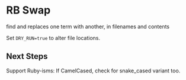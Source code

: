 # RB Swap

find and replaces one term with another, in filenames and contents

Set `DRY_RUN=true` to alter file locations.

## Next Steps

Support Ruby-isms: If CamelCased, check for snake_cased variant too.
